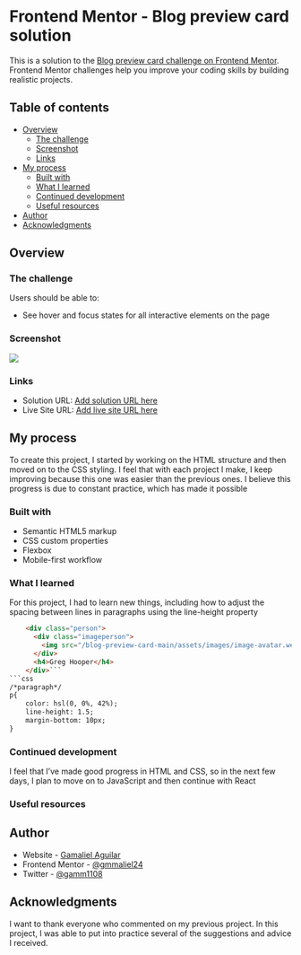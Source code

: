 # Frontend Mentor - Blog preview card solution

This is a solution to the [Blog preview card challenge on Frontend Mentor](https://www.frontendmentor.io/challenges/blog-preview-card-ckPaj01IcS). Frontend Mentor challenges help you improve your coding skills by building realistic projects. 

## Table of contents

- [Overview](#overview)
  - [The challenge](#the-challenge)
  - [Screenshot](#screenshot)
  - [Links](#links)
- [My process](#my-process)
  - [Built with](#built-with)
  - [What I learned](#what-i-learned)
  - [Continued development](#continued-development)
  - [Useful resources](#useful-resources)
- [Author](#author)
- [Acknowledgments](#acknowledgments)

## Overview

### The challenge

Users should be able to:

- See hover and focus states for all interactive elements on the page

### Screenshot

![](./screenshot-desktop.png)



### Links

- Solution URL: [Add solution URL here](https://gmmaliel24.github.io/blog-preview-card-main/)
- Live Site URL: [Add live site URL here](https://www.linkedin.com/in/gamaliel-aguilar-3b6674282/)

## My process

To create this project, I started by working on the HTML structure and then moved on to the CSS styling. I feel that with each project I make, I keep improving because this one was easier than the previous ones. I believe this progress is due to constant practice, which has made it possible

### Built with

- Semantic HTML5 markup
- CSS custom properties
- Flexbox
- Mobile-first workflow

### What I learned

For this project, I had to learn new things, including how to adjust the spacing between lines in paragraphs using the line-height property

```html
    <div class="person">
      <div class="imageperson">
        <img src="/blog-preview-card-main/assets/images/image-avatar.webp" alt="Avatar" class="perfil">
      </div>
      <h4>Greg Hooper</h4>
    </div>```
```css
/*paragraph*/
p{
    color: hsl(0, 0%, 42%);
    line-height: 1.5;
    margin-bottom: 10px;
}
```

### Continued development

I feel that I’ve made good progress in HTML and CSS, so in the next few days, I plan to move on to JavaScript and then continue with React

### Useful resources


## Author

- Website - [Gamaliel Aguilar](https://www.linkedin.com/in/gamaliel-aguilar-3b6674282/)
- Frontend Mentor - [@gmmaliel24](https://www.frontendmentor.io/profile/gmmaliel24)
- Twitter - [@gamm1108](https://x.com/gamm1108)

## Acknowledgments

I want to thank everyone who commented on my previous project. In this project, I was able to put into practice several of the suggestions and advice I received.
